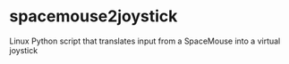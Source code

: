 # spacemouse2joystick
Linux Python script that translates input from a SpaceMouse into a virtual joystick
